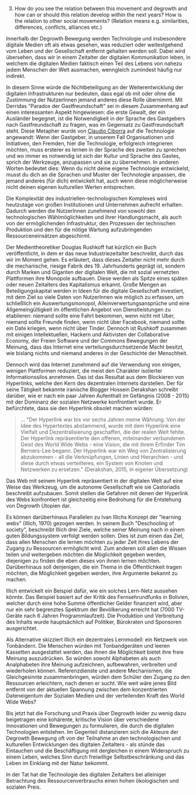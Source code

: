 3. How do you see the relation between this movement and degrowth and how can or should this relation develop within the next years? How is the relation to other social movements? (Relation means e.g. similarities, differences, conflicts, alliances etc.)

Innerhalb der Degrowth Bewegung werden Technologie und insbesondere digitale Medien oft als etwas gesehen, was reduziert oder weitestgehend vom Leben und der Gesellschaft entfernt gehalten werden soll. Dabei wird übersehen, dass wir in einem Zeitalter der digitalen Kommunikation leben, in welchem die digitalen Medien faktisch einen Teil des Lebens von nahezu jedem Menschen der Welt ausmachen, wenngleich zumindest häufig nur indirekt.

In diesem Sinne würde die Nichtbeteiligung an der Weiterentwicklung der digitalen Infrastrukturen nur bedeuten, dass egal ob mit oder ohne die Zustimmung der NutzerInnen jemand anderes diese Rolle übernimmt. Mit Derridas "Paradox der Gastfreundschaft" sei in diesem Zusammenhang auf einen interessanten Aspekt hingewiesen:
die erste Gewalt, der ein Ausländer begegnet, ist die Notwendigkeit in der Sprache des Gastgebers nach Gastfreundschaft zu fragen, was im Gegensatz zu Gastfreundschaft steht. Diese Metapher wurde von [Claudio Ciborra](http://patterns.wiki.transformap.co/view/welcome-visitors/jon.patterns.wiki.transformap.co/welcome-visitors/jon.patterns.wiki.transformap.co/resources/jon.patterns.wiki.transformap.co/federated-wiki-resources/kate.au.fedwikihappening.net/hospitality-journal/kate.au.fedwikihappening.net/first-violence-to-foreigners/frances.uk.fedwikihappening.net/hospitality-and-hostility-to-technology) auf die Technologie angewandt: Wenn der Gastgeber, in unserem Fall Organisationen und Initiativen, den Fremden, hier die Technologie, erfolgreich integrieren möchten, muss ersterer es lernen in der Sprache des zweiten zu sprechen und wo immer es notwendig ist sich der Kultur und Sprache des Gastes, sprich der Werkzeuge, anzupassen und sie zu übernehmen.
In anderen Worten bedeutet dies: Wenn du nicht deine eigene Technologie entwickelst, musst du dich an die Sprachen und Muster der Technologie anpassen, die jemand anderes (für dich) entwickelt hat, auch wenn diese möglicherweise nicht deinen eigenen kulturellen Werten entsprechen.

Die Komplexität des industriellen-technologischen Komplexes wird heutzutage von großen Institutionen und Unternehmen aufrecht erhalten. Dadurch werden die NutzerInnen zunehmend von sowohl den technologischen Wählmöglichkeiten und ihrer Handlungsmacht, als auch von der ermöglichenden Infrastruktur, den Prozessen der technischen Produktion und den für die nötige Wartung aufzubringenden Ressourceneinsätzen abgeschirmt.

Der Medientheoretiker Douglas Rushkoff hat kürzlich ein Buch veröffentlicht, in dem er das neue Industriezeitalter beschreibt, durch das wir im Moment gehen. Es erläutert, dass dieses Zeitalter nicht mehr durch die mechanische, riesige Fabrik des 19. Jahrhunderts geprägt ist, sondern durch Marken und Giganten der digitalen Welt, die mit sozial vernetzten Plattformen ihre Monopole aufbauen.
Diese werden als Spitze eines späten oder neuen Zeitalters des Kapitalismus erkannt. Große Mengen an Beteiligungskapital werden in Ideen für die digitale Gesellschaft investiert, mit dem Ziel so viele Daten von NutzerInnen wie möglich zu erfassen, um schließlich ein Auswertungsmonopol, Alleinverwertungsansprüche und eine Allgemeingültigkeit im öffentlichen Angebot von Dienstleistungen zu etablieren: niemand sollte eine Fahrt bekommen, wenn nicht mit Uber, niemand sollte Freunde finden, wenn nicht über Facebook, niemand sollte ein Date kriegen, wenn nicht über Tinder.
Dennoch ist Rushkoff zusammen mit einigen Intellektuellen, Hackern und Aktivisten der Collaborative Economy, der Freien Software und der Commons Bewegungen der Meinung, dass das Internet eine verteilungsdurchsetzende Macht besitzt, wie bislang nichts und niemand anderes in der Geschichte der Menschheit.

Dennoch wird das Internet zunehmend auf die Verwendung von einigen, wenigen Plattformen reduziert, die meist den Charakter isolierter Informationssilos annehmen. Das ist das Resultat aus dem Blockieren von Hyperlinks, welche den Kern des dezentralen Internets darstellen. Der für seine Tätigkeit bekannte iranische Blogger Hossein Derakshan schreibt darüber, wie er nach ein paar Jahren Aufenthalt im Gefängnis (2008 - 2015) mit der Dominanz der sozialen Netzwerke konfrontiert wurde. Er befürchtete, dass sie den Hyperlink obsolet machen würden:

> ... "Der Hyperlink war bis vor sechs Jahren meine Währung. Von der Idee des Hypertextes abstammend, wurde mit dem Hyperlink eine Vielfalt und Dezentralisierung geschaffen, die der realen Welt fehlte. Der Hyperlink repräsentierte den offenen, miteinander verbundenen Geist des World Wide Webs - eine Vision, die mit ihrem Erfinder Tim Berners-Lee begann. Der Hyperlink war ein Weg von Zentralisierung abzukommen - all die Verknüpfungen, Linien und Hierarchien - und diese durch etwas verteilteres, ein System von Knoten und Netzwerken zu ersetzen."
> (Derakshan, 2015, in eigener Übersetzung)

Das Web mit seinem Hyperlink repräsentiert in der digitalen Welt auf eine Weise das Werkzeug, um die autonome Gesellschaft wie sie Castoriadis beschreibt aufzubauen. Somit stellen die Gefahren mit denen der Hyperlink des Webs konfrontiert ist gleichzeitig eine Bedrohung für die Entstehung von Degrowth Utopien dar.

Es können darüberhinaus Parallelen zu Ivan Illichs Konzept der "learning webs" (Illich, 1970) gezogen werden. In seinem Buch "Deschooling of society", beschreibt Illich drei Ziele, welche seiner Meinung nach in einem guten Bildungssystem verfolgt werden sollen. Dies ist zum einen das Ziel, dass allen Menschen die lernen möchten zu jeder Zeit ihres Lebens der Zugang zu Ressourcen ermöglicht wird. Zum anderen soll allen die Wissen teilen und weitergeben möchten die Möglichkeit gegeben werden, diejenigen zu finden die eben dieses von ihnen lernen möchten. Darüberhinaus soll denjenigen, die ein Thema in die Öffentlichkeit tragen möchten, die Möglichkeit gegeben werden, ihre Argumente bekannt zu machen.

Illich entwickelt ein Beispiel dafür, wie ein solches Lern-Netz aussehen könnte. Das Beispiel basiert auf der Kritik des Fernsehrundfunks in Bolivien, welcher durch eine hohe Summe öffentlicher Gelder finanziert wird, aber nur ein sehr begrenztes Spektrum der Bevölkerung erreicht hat (7000 TV-Geräte nach 6 Jahren Programmlaufzeit). Die Produktion und Verbreitung des Inhalts wurde hauptsächlich auf Politiker, Bürokraten und Sponsoren ausgerichtet.

Als Alternative skizziert Illich ein dezentrales Lernmodell: ein Netzwerk von Tonbändern. Die Menschen würden mit Tonbandgeräten und leeren Kassetten ausgestattet werden, das ihnen die Möglichkeit bietet ihre freie Meinung auszudrücken. So würden sowohl Alphabeten als auch Analphabeten ihre Meinung aufzeichnen, aufbewahren, verbreiten und wiederholen können. Referenzdienste und andere Mechanismen, die Gleichgesinnte zusammenbringen, würden dem Schüler den Zugang zu den Ressourcen erleichtern, nach denen er sucht. Wie weit wäre jenes Bild entfernt von der aktuellen Spannung zwischen dem konzentrierten Dateneigentum der Sozialen Medien und der verteilenden Kraft des World Wide Webs?

Bis jetzt hat die Forschung und Praxis über Degrowth leider zu wenig dazu beigetragen eine kohärente, kritische Vision über verschiedene Innovationen und Bewegungen zu formulieren, die durch die digitalen Technologien entstehen. Im Gegenteil distanzieren sich die Akteure der Degrowth Bewegung oft von der Teilnahme an den technologischen und kulturellen Entwicklungen des digitalen Zeitalters - als stünde das Eintauchen und die Beschäftigung mit dergleichen in einem Widerspruch zu einem Leben, welches Sinn durch freiwillige Selbstbeschränkung und das Leben im Einklang mit der Natur bekommt.

In der Tat hat die Technologie des digitalen Zeitalters bei alleiniger Betrachtung des Ressourcenverbrauchs einen hohen ökologischen und sozialen Preis.
